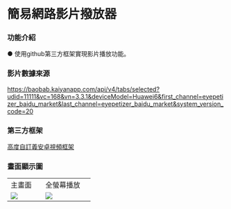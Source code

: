 # 簡易網路影片撥放器

<h3>功能介紹</h3>
<P>● 使用github第三方框架實現影片播放功能。</P>

<h3>影片數據來源</h3>
<a href="https://baobab.kaiyanapp.com/api/v4/tabs/selected?udid=11111&vc=168&vn=3.3.1&deviceModel=Huawei6&first_channel=eyepetizer_baidu_market&last_channel=eyepetizer_baidu_market&system_version_code=20">https://baobab.kaiyanapp.com/api/v4/tabs/selected?udid=11111&vc=168&vn=3.3.1&deviceModel=Huawei6&first_channel=eyepetizer_baidu_market&last_channel=eyepetizer_baidu_market&system_version_code=20</a>

<h3>第三方框架</h3>
<a href="https://github.com/Jzvd/JZVideo">高度自訂義安卓視頻框架</a>


<h3>畫面顯示圖</h3>
<table align="center">
  <tr>
  <td align="center">主畫面<td/>
  <td align="center">全螢幕播放<td/>
  </tr>
  <tr>
  <td><img src="https://s2.loli.net/2022/08/02/dBCU17tYWpiRnsA.jpg" ><td/>
  <td><img src="https://s2.loli.net/2022/08/02/goOEnh4Y6iIxq9V.jpg" ><td/>
  </tr></table>
